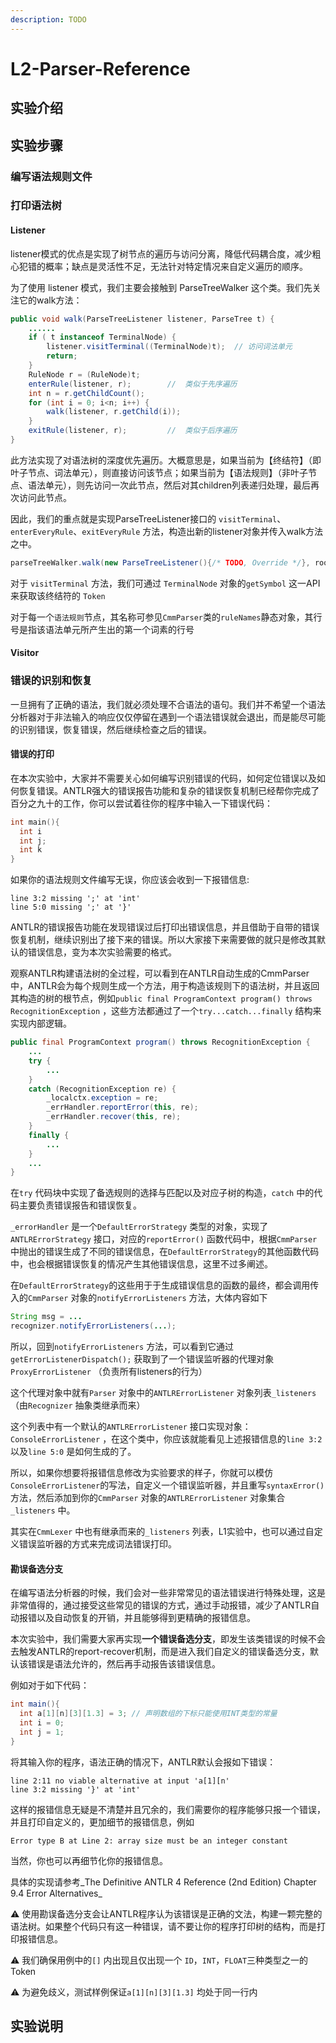 ```yaml
---
description: TODO
---
```


# L2-Parser-Reference

## 实验介绍



## 实验步骤

### 编写语法规则文件

### 打印语法树

#### Listener

listener模式的优点是实现了树节点的遍历与访问分离，降低代码耦合度，减少粗心犯错的概率；缺点是灵活性不足，无法针对特定情况来自定义遍历的顺序。

为了使用 listener 模式，我们主要会接触到 ParseTreeWalker 这个类。我们先关注它的walk方法：

```java
public void walk(ParseTreeListener listener, ParseTree t) {
    ......
    if ( t instanceof TerminalNode) {
        listener.visitTerminal((TerminalNode)t);  // 访问词法单元
        return;
    }
    RuleNode r = (RuleNode)t;
    enterRule(listener, r);        //  类似于先序遍历
    int n = r.getChildCount();
    for (int i = 0; i<n; i++) {
        walk(listener, r.getChild(i));
    }
    exitRule(listener, r);         //  类似于后序遍历
}
```

此方法实现了对语法树的深度优先遍历。大概意思是，如果当前为【终结符】（即叶子节点、词法单元），则直接访问该节点；如果当前为【语法规则】（非叶子节点、语法单元），则先访问一次此节点，然后对其children列表递归处理，最后再次访问此节点。

因此，我们的重点就是实现ParseTreeListener接口的 `visitTerminal`、`enterEveryRule`、`exitEveryRule` 方法，构造出新的listener对象并传入walk方法之中。

```java
parseTreeWalker.walk(new ParseTreeListener(){/* TODO, Override */}, rootNode);
```

对于 `visitTerminal` 方法，我们可通过 `TerminalNode` 对象的`getSymbol` 这一API来获取该终结符的 `Token`

对于每一个`语法规则`节点，其名称可参见`CmmParser`类的`ruleNames`静态对象，其行号是指该语法单元所产生出的第一个词素的行号

#### Visitor

### 错误的识别和恢复

一旦拥有了正确的语法，我们就必须处理不合语法的语句。我们并不希望一个语法分析器对于非法输入的响应仅仅停留在遇到一个语法错误就会退出，而是能尽可能的识别错误，恢复错误，然后继续检查之后的错误。

#### 错误的打印

在本次实验中，大家并不需要关心如何编写识别错误的代码，如何定位错误以及如何恢复错误。ANTLR强大的错误报告功能和复杂的错误恢复机制已经帮你完成了百分之九十的工作，你可以尝试着往你的程序中输入一下错误代码：

```c
int main(){
  int i
  int j;
  int k
}
```

如果你的语法规则文件编写无误，你应该会收到一下报错信息:

```
line 3:2 missing ';' at 'int'
line 5:0 missing ';' at '}'
```

ANTLR的错误报告功能在发现错误过后打印出错误信息，并且借助于自带的错误恢复机制，继续识别出了接下来的错误。所以大家接下来需要做的就只是修改其默认的错误信息，变为本次实验需要的格式。

观察ANTLR构建语法树的全过程，可以看到在ANTLR自动生成的CmmParser中，ANTLR会为每个规则生成一个方法，用于构造该规则下的语法树，并且返回其构造的树的根节点，例如`public final ProgramContext program() throws RecognitionException` ，这些方法都通过了一个`try...catch...finally` 结构来实现内部逻辑。

```java
public final ProgramContext program() throws RecognitionException {
	...
	try {
		...
	}
	catch (RecognitionException re) {
		_localctx.exception = re;
		_errHandler.reportError(this, re); 
		_errHandler.recover(this, re);
	}
	finally {
		...
	}
	...
}
```

在`try` 代码块中实现了备选规则的选择与匹配以及对应子树的构造，`catch` 中的代码主要负责错误报告和错误恢复。

`_errorHandler` 是一个`DefaultErrorStrategy` 类型的对象，实现了`ANTLRErrorStrategy` 接口，对应的`reportError()` 函数代码中，根据`CmmParser` 中抛出的错误生成了不同的错误信息，在`DefaultErrorStrategy`的其他函数代码中，也会根据错误恢复的情况产生其他错误信息，这里不过多阐述。

在`DefaultErrorStrategy`的这些用于于生成错误信息的函数的最终，都会调用传入的`CmmParser` 对象的`notifyErrorListeners` 方法，大体内容如下

```java
String msg = ...
recognizer.notifyErrorListeners(...);
```

所以，回到`notifyErrorListeners` 方法，可以看到它通过`getErrorListenerDispatch();` 获取到了一个错误监听器的代理对象`ProxyErrorListener` （负责所有listeners的行为）

这个代理对象中就有`Parser` 对象中的`ANTLRErrorListener` 对象列表`_listeners` （由`Recognizer` 抽象类继承而来）

这个列表中有一个默认的`ANTLRErrorListener` 接口实现对象：`ConsoleErrorListener` ，在这个类中，你应该就能看见上述报错信息的`line 3:2` 以及`line 5:0` 是如何生成的了。

所以，如果你想要将报错信息修改为实验要求的样子，你就可以模仿`ConsoleErrorListener`的写法，自定义一个错误监听器，并且重写`syntaxError()` 方法，然后添加到你的`CmmParser` 对象的`ANTLRErrorListener` 对象集合`_listeners` 中。

其实在`CmmLexer` 中也有继承而来的`_listeners` 列表，L1实验中，也可以通过自定义错误监听器的方式来完成词法错误打印。

#### 勘误备选分支

在编写语法分析器的时候，我们会对一些非常常见的语法错误进行特殊处理，这是非常值得的，通过接受这些常见的错误的方式，通过手动报错，减少了ANTLR自动报错以及自动恢复的开销，并且能够得到更精确的报错信息。

本次实验中，我们需要大家再实现**一个错误备选分支**，即发生该类错误的时候不会去触发ANTLR的report-recover机制，而是进入我们自定义的错误备选分支，默认该错误是语法允许的，然后再手动报告该错误信息。

例如对于如下代码：

```java
int main(){
  int a[1][n][3][1.3] = 3; // 声明数组的下标只能使用INT类型的常量
  int i = 0;
  int j = 1;
}
```

将其输入你的程序，语法正确的情况下，ANTLR默认会报如下错误：

```
line 2:11 no viable alternative at input 'a[1][n'
line 3:2 missing '}' at 'int'
```

这样的报错信息无疑是不清楚并且冗余的，我们需要你的程序能够只报一个错误，并且打印自定义的，更加细节的报错信息，例如

```
Error type B at Line 2: array size must be an integer constant
```

当然，你也可以再细节化你的报错信息。

具体的实现请参考_The Definitive ANTLR 4 Reference (2nd Edition) Chapter 9.4 Error Alternatives_

⚠️ 使用勘误备选分支会让ANTLR程序认为该错误是正确的文法，构建一颗完整的语法树。如果整个代码只有这一种错误，请不要让你的程序打印树的结构，而是打印报错信息。

⚠️ 我们确保用例中的`[]` 内出现且仅出现一个 `ID`，`INT`，`FLOAT`三种类型之一的Token

⚠️ 为避免歧义，测试样例保证`a[1][n][3][1.3]` 均处于同一行内

## 实验说明
